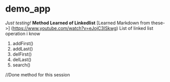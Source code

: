 # demo_app
*Just testing!*
**Method Learned of Linkedlist**
[Learned Markdown from these->] (https://www.youtube.com/watch?v=eJojC3lSkwg)
List of linked list operation i know
 1) addFirst()
 2) addLast()
 3) delFirst()
 4) delLast()
 5) search()


//Done method for this session


